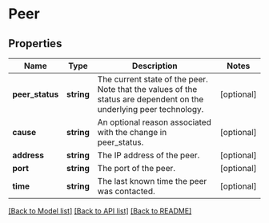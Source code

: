 # Peer

## Properties
Name | Type | Description | Notes
------------ | ------------- | ------------- | -------------
**peer_status** | **string** | The current state of the peer. Note that the values of the status are dependent on the underlying peer technology. | [optional] 
**cause** | **string** | An optional reason associated with the change in peer_status. | [optional] 
**address** | **string** | The IP address of the peer. | [optional] 
**port** | **string** | The port of the peer. | [optional] 
**time** | **string** | The last known time the peer was contacted. | [optional] 

[[Back to Model list]](../README.md#documentation-for-models) [[Back to API list]](../README.md#documentation-for-api-endpoints) [[Back to README]](../README.md)


